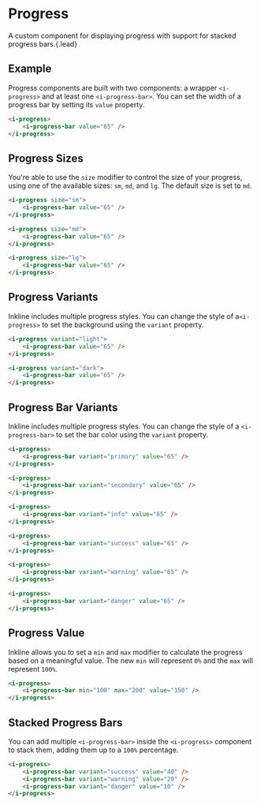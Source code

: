 # Progress
A custom component for displaying progress with support for stacked progress bars.{.lead}

## Example
Progress components are built with two components: a wrapper `<i-progress>` and at least one `<i-progress-bar>`. You can set the width of a progress bar by setting its `value` property.

<i-progress>
    <i-progress-bar value="65" />
</i-progress>

~~~html
<i-progress>
    <i-progress-bar value="65" />
</i-progress>
~~~

## Progress Sizes
You're able to use the `size` modifier to control the size of your progress, using one of the available sizes: `sm`, `md`, and `lg`. 
The default size is set to `md`.

<div class="_margin-bottom-1">
    <i-progress size="sm">
        <i-progress-bar value="65" />
    </i-progress>
</div>

<div class="_margin-bottom-1">
    <i-progress size="md" class="_margin-bottom-1">
        <i-progress-bar value="65" />
    </i-progress>
</div>

<div class="_margin-bottom-1">
    <i-progress size="lg">
        <i-progress-bar value="65" />
    </i-progress>
</div>

~~~html
<i-progress size="sm">
    <i-progress-bar value="65" />
</i-progress>

<i-progress size="md">
    <i-progress-bar value="65" />
</i-progress>

<i-progress size="lg">
    <i-progress-bar value="65" />
</i-progress>
~~~


## Progress Variants
Inkline includes multiple progress styles. You can change the style of a`<i-progress>` to set the background using the `variant` property.

<div class="_margin-bottom-1">
    <i-progress variant="light">
        <i-progress-bar value="65" />
    </i-progress>
</div>

<div class="_margin-bottom-1">
    <i-progress variant="dark">
        <i-progress-bar value="65" />
    </i-progress>
</div>


~~~html
<i-progress variant="light">
    <i-progress-bar value="65" />
</i-progress>

<i-progress variant="dark">
    <i-progress-bar value="65" />
</i-progress>
~~~

## Progress Bar Variants
Inkline includes multiple progress styles. You can change the style of a `<i-progress-bar>` to set the bar color using the `variant` property.

<div class="_margin-bottom-1">
    <i-progress>
        <i-progress-bar variant="primary" value="65" />
    </i-progress>
</div>

<div class="_margin-bottom-1">
    <i-progress>
        <i-progress-bar variant="secondary" value="65" />
    </i-progress>
</div>

<div class="_margin-bottom-1">
    <i-progress>
        <i-progress-bar variant="info" value="65" />
    </i-progress>
</div>

<div class="_margin-bottom-1">
    <i-progress>
        <i-progress-bar variant="success" value="65" />
    </i-progress>
</div>

<div class="_margin-bottom-1">
    <i-progress>
        <i-progress-bar variant="warning" value="65" />
    </i-progress>
</div>

<div class="_margin-bottom-1">
    <i-progress>
        <i-progress-bar variant="danger" value="65" />
    </i-progress>
</div>

~~~html
<i-progress>
    <i-progress-bar variant="primary" value="65" />
</i-progress>

<i-progress>
    <i-progress-bar variant="secondary" value="65" />
</i-progress>

<i-progress>
    <i-progress-bar variant="info" value="65" />
</i-progress>

<i-progress>
    <i-progress-bar variant="success" value="65" />
</i-progress>

<i-progress>
    <i-progress-bar variant="warning" value="65" />
</i-progress>

<i-progress>
    <i-progress-bar variant="danger" value="65" />
</i-progress>
~~~


## Progress Value
Inkline allows you to set a `min` and `max` modifier to calculate the progress based on a meaningful value. The new `min` will represent `0%` and the `max` will represent `100%`.

<div class="_margin-bottom-1">
    <i-progress>
        <i-progress-bar min="100" max="200" value="150" />
    </i-progress>
</div>

~~~html
<i-progress>
    <i-progress-bar min="100" max="200" value="150" />
</i-progress>
~~~

## Stacked Progress Bars
You can add multiple `<i-progress-bar>` inside the `<i-progress>` component to stack them, adding them up to a `100%` percentage.

<div class="_margin-bottom-1">
    <i-progress>
        <i-progress-bar variant="success" value="40" />
        <i-progress-bar variant="warning" value="20" />
        <i-progress-bar variant="danger" value="10" />
    </i-progress>
</div>

~~~html
<i-progress>
    <i-progress-bar variant="success" value="40" />
    <i-progress-bar variant="warning" value="20" />
    <i-progress-bar variant="danger" value="10" />
</i-progress>
~~~
